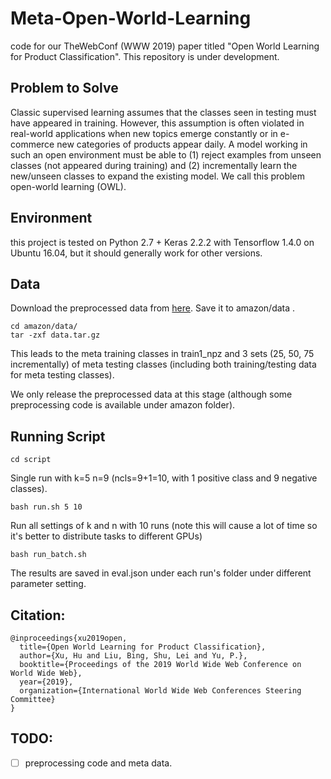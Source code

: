 # Meta-Open-World-Learning
code for our TheWebConf (WWW 2019) paper titled "Open World Learning for Product Classification".
This repository is under development.

## Problem to Solve
Classic supervised learning assumes that the classes seen in testing must have appeared in training. However, this assumption is often violated in real-world applications when new topics emerge constantly or in e-commerce new categories of products appear daily.
A model working in such an open environment must be able to 
(1) reject examples from unseen classes (not appeared during training) and 
(2) incrementally learn the new/unseen classes to expand the existing model. 
We call this problem open-world learning (OWL).

## Environment
this project is tested on Python 2.7 + Keras 2.2.2 with Tensorflow 1.4.0 on Ubuntu 16.04, but it should generally work for other versions.

## Data
Download the preprocessed data from [here](https://drive.google.com/file/d/1l0JR7u6FX4Av4Zf4mAFhQfBlbMFbq_1b/view?usp=sharing). Save it to amazon/data .
```
cd amazon/data/
tar -zxf data.tar.gz
```
This leads to the meta training classes in train1_npz and 3 sets (25, 50, 75 incrementally) of meta testing classes (including both training/testing data for meta testing classes).

We only release the preprocessed data at this stage (although some preprocessing code is available under amazon folder).


## Running Script
```
cd script
```
Single run with k=5 n=9 (ncls=9+1=10, with 1 positive class and 9 negative classes).
```
bash run.sh 5 10
```
Run all settings of k and n with 10 runs (note this will cause a lot of time so it's better to distribute tasks to different GPUs)
```
bash run_batch.sh
```
The results are saved in eval.json under each run's folder under different parameter setting.

## Citation:
```
@inproceedings{xu2019open,
  title={Open World Learning for Product Classification},
  author={Xu, Hu and Liu, Bing, Shu, Lei and Yu, P.},
  booktitle={Proceedings of the 2019 World Wide Web Conference on World Wide Web},
  year={2019},
  organization={International World Wide Web Conferences Steering Committee}
}
```

## TODO:
- [ ] preprocessing code and meta data.
